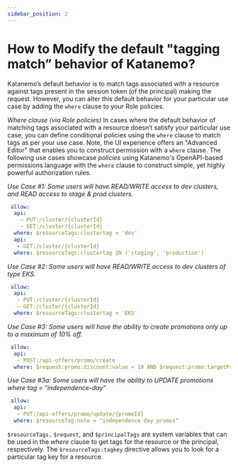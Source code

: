 ```yaml
---
sidebar_position: 2
---
```


# How to Modify the default "tagging match” behavior of Katanemo?

Katanemo’s default behavior is to match tags associated with a resource against tags present in the session token (of the principal) making the request. However, you can alter this default behavior for your particular use case by adding the `where` clause to your Role policies.


_Where clause (via Role policies)_
In cases where the default behavior of matching tags associated with a resource doesn’t satisfy your particular use case, you can define conditional policies using the `where` clause to match tags as per your use case. Note, the UI experience offers an "Advanced Editor" that enables you to construct permission with a `where` clause. The following use cases showcase _policies_ using Katanemo's OpenAPI-based permissions language with the `where` clause to construct simple, yet highly powerful authorization rules.

_Use Case #1: Some users will have READ/WRITE access to dev clusters, and READ access to stage & prod clusters._


```yaml
 allow:
  api: 
    – PUT:/cluster/{clusterId}
    – GET:/cluster/{clusterId}
  where: $resourceTags:clustertag = 'dev'
  api:
   - GET:/cluster/{clusterId}
  where: $resourceTags:clustertag IN ('staging', 'production')
```


_Use Case #2: Some users will have READ/WRITE access to dev clusters of type EKS._


```yaml
 allow:
  api: 
   – PUT:/cluster/{clusterId}
   – GET:/cluster/{clusterId}
  where: $resourceTags:clustertag = 'EKS'
```


_Use Case #3: Some users will have the ability to create promotions only up to a maximum of 10% off._


```yaml
 allow:
  api: 
   – POST:/api-offers/promo/create
  where: $request:promo:discount:value < 10 AND $request:promo:targetProducts:value IN ('SKU-124')
```


_Use Case #3a: Some users will have the ability to UPDATE promotions where tag = “independence-day”_


```yaml
 allow:
  api: 
   – PUT:/api-offers/promo/update/{promoId}
  where: $resourceTag:note = "independence day promos"
```


`$resourceTags,` `$request`, and `$principalTags` are system variables that can be used in the _where_ clause to get tags for the resource or the principal, respectively. The `$resourceTags:tagkey` directive allows you to look for a particular tag key for a resource.


